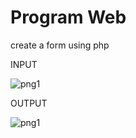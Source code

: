 # Program Web
create a form using php

INPUT


![png1](https://user-images.githubusercontent.com/92745982/226181752-053acee8-91ba-4d08-a47b-841f73d1deec.png)

OUTPUT


![png1](https://user-images.githubusercontent.com/92745982/226181809-5ab6280c-ca98-4e04-b011-7c66c29227b2.png)
